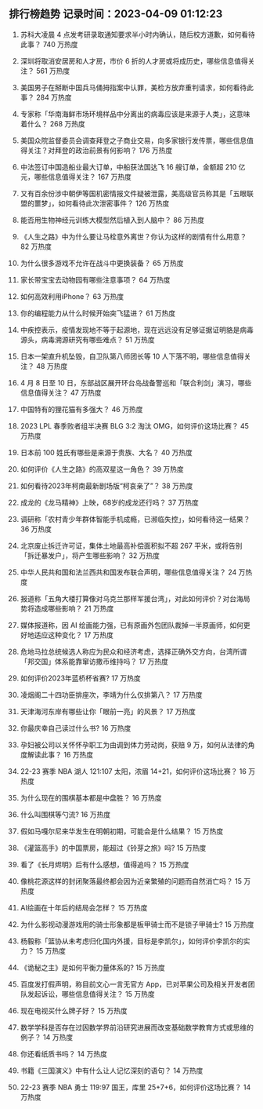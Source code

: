 
## 排行榜趋势 记录时间：2023-04-09 01:12:23
  
  1. 苏科大凌晨 4 点发考研录取通知要求半小时内确认，随后校方道歉，如何看待此事？ 740 万热度
    
  2. 深圳将取消安居房和人才房，市价 6 折的人才房或将成历史，哪些信息值得关注？ 561 万热度
    
  3. 美国男子在掰断中国兵马俑拇指案中认罪，美检方放弃重判请求，如何看待此事？ 284 万热度
    
  4. 专家称「华南海鲜市场环境样品中分离出的病毒应该是来源于人类」，这意味着什么？ 268 万热度
    
  5. 美国众院监督委员会调查拜登之子商业交易，向多家银行发传票，哪些信息值得关注？对拜登的政治前景有何影响？ 176 万热度
    
  6. 中法签订中国造船业最大订单，中船获法国达飞 16 艘订单，金额超 210 亿元，哪些信息值得关注？ 167 万热度
    
  7. 又有百余份涉中朝伊等国机密情报文件疑被泄露，美高级官员称其是「五眼联盟的噩梦」，如何看待此次泄密事件？ 126 万热度
    
  8. 能否用生物神经元训练大模型然后植入到人脑中？ 86 万热度
    
  9. 《人生之路》中为什么要让马栓意外离世？你认为这样的剧情有什么用意？ 82 万热度
    
  10. 为什么很多游戏不允许在战斗中更换装备？ 65 万热度
    
  11. 家长带宝宝去动物园有哪些注意事项？ 64 万热度
    
  12. 如何高效利用iPhone？ 63 万热度
    
  13. 你的编程能力从什么时候开始突飞猛进？ 61 万热度
    
  14. 中疾控表示，疫情发现地不等于起源地，现在远远没有足够证据证明貉是病毒源头，病毒溯源研究有哪些难点？ 51 万热度
    
  15. 日本一架直升机坠毁，自卫队第八师团长等 10 人下落不明，哪些信息值得关注？ 48 万热度
    
  16. 4 月 8 日至 10 日，东部战区展开环台岛战备警巡和「联合利剑」演习，哪些信息值得关注？ 47 万热度
    
  17. 中国特有的狸花猫有多强大？ 46 万热度
    
  18. 2023 LPL 春季败者组半决赛 BLG 3:2 淘汰 OMG，如何评价这场比赛？ 45 万热度
    
  19. 日本前 100 姓氏有哪些是来源于贵族、大名？ 40 万热度
    
  20. 如何评价《人生之路》的高双星这一角色？ 39 万热度
    
  21. 如何看待2023年柯南最新剧场版“柯哀亲了”？ 38 万热度
    
  22. 成龙的《龙马精神》上映，68岁的成龙还行吗？ 37 万热度
    
  23. 调研称「农村青少年群体智能手机成瘾，已濒临失控」，如何看待这一结果？ 36 万热度
    
  24. 北京废止拆迁许可证，集体土地最高补偿面积拟不超 267 平米，或将告别「拆迁暴发户」，将产生哪些影响？ 32 万热度
    
  25. 中华人民共和国和法兰西共和国发布联合声明，哪些信息值得关注？ 24 万热度
    
  26. 报道称「五角大楼打算像对乌克兰那样军援台湾」，对此如何评价？对台海局势将造成哪些影响？ 21 万热度
    
  27. 媒体报道称，因 AI 绘画能力强，已有原画外包团队裁掉一半原画师，如何更好地适应这种变化？ 17 万热度
    
  28. 危地马拉总统候选人称应为民众和经济考虑，选择正确外交方向，台湾所谓「邦交国」体系能靠窜访撒币维持吗？ 17 万热度
    
  29. 如何评价2023年蓝桥杯省赛? 17 万热度
    
  30. 凌烟阁二十四功臣排座次，李靖为什么仅排第八？ 17 万热度
    
  31. 天津海河东岸有哪些让你「眼前一亮」的风景？ 17 万热度
    
  32. 你最庆幸自己读过什么书? 16 万热度
    
  33. 孕妇被公司以关怀怀孕职工为由调到体力劳动岗，获赔 9 万，如何从法律的角度解读此事？ 16 万热度
    
  34. 22-23 赛季 NBA 湖人 121:107 太阳，浓眉 14+21，如何评价这场比赛？ 16 万热度
    
  35. 为什么现在的围棋基本都是中盘胜？ 16 万热度
    
  36. 什么叫围棋等勺流? 16 万热度
    
  37. 假如马嘎尔尼来华发生在明朝初期，可能会是什么结果？ 15 万热度
    
  38. 《灌篮高手》的中国票房，能超过《铃芽之旅》吗? 15 万热度
    
  39. 看了《长月烬明》后有什么感想，值得追吗？ 15 万热度
    
  40. 像桃花源这样的封闭聚落最终都会因为近亲繁殖的问题而自然消亡吗？ 15 万热度
    
  41. AI绘画在十年后的结局会怎样？ 15 万热度
    
  42. 为什么影视动漫游戏用的骑士形象都是板甲骑士而不是锁子甲骑士? 15 万热度
    
  43. 杨毅称「篮协从未考虑归化国内外援，目标是李凯尔」，如何评价李凯尔的实力？ 15 万热度
    
  44. 《诡秘之主》是如何平衡力量体系的? 15 万热度
    
  45. 百度发打假声明，称目前文心一言无官方 App，已对苹果公司及相关开发者团队发起诉讼，哪些信息值得关注？ 15 万热度
    
  46. 现在电视买什么牌子好？ 15 万热度
    
  47. 数学学科是否存在过因数学界前沿研究进展而改变基础数学教育方式或思维的例子？ 14 万热度
    
  48. 你还看纸质书吗？ 14 万热度
    
  49. 书籍《三国演义》中有什么让人记忆深刻的语句？ 14 万热度
    
  50. 22-23 赛季 NBA 勇士 119:97 国王，库里 25+7+6，如何评价这场比赛？ 14 万热度
    